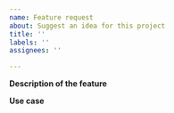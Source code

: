 ```yaml
---
name: Feature request
about: Suggest an idea for this project
title: ''
labels: ''
assignees: ''

---
```


**Description of the feature**

<!-- A clear and concise description of the feature you are requesting. -->

**Use case**

<!-- Description of the use cases driving this request. -->

<!-- Feel free to discuss feature requests in our Discord chat: https://react-querybuilder.js.org/discord -->
